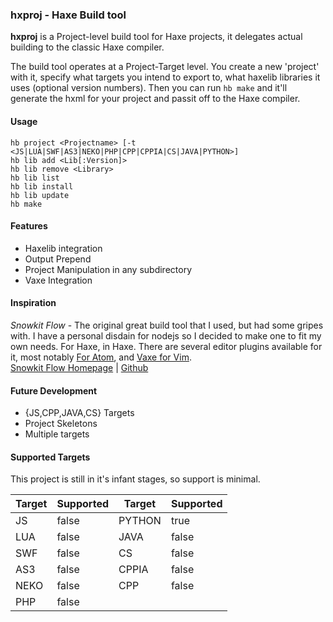 ### hxproj - Haxe Build tool
**hxproj** is a Project-level build tool for Haxe projects, it delegates actual building to the classic Haxe compiler.  

The build tool operates at a Project-Target level. You create a new 'project' with it, specify what targets you intend to export to, what haxelib libraries it uses (optional version numbers). Then you can run `hb make` and it'll generate the hxml for your project and passit off to the Haxe compiler.

#### Usage
```
hb project <Projectname> [-t <JS|LUA|SWF|AS3|NEKO|PHP|CPP|CPPIA|CS|JAVA|PYTHON>]
hb lib add <Lib[:Version]>
hb lib remove <Library>
hb lib list
hb lib install
hb lib update
hb make
```

#### Features
+ Haxelib integration
+ Output Prepend
+ Project Manipulation in any subdirectory
+ Vaxe Integration

#### Inspiration
*Snowkit Flow* - The original great build tool that I used, but had some gripes with. I have a personal disdain for nodejs so I decided to make one to fit my own needs. For Haxe, in Haxe. There are several editor plugins available for it, most notably [For Atom](https://github.com/snowkit/atom-flow), and [Vaxe for Vim](https://github.com/jdonaldson/vaxe).   
[Snowkit Flow Homepage](https://snowkit.github.io/flow/) | [Github](https://github.com/snowkit/flow)  

#### Future Development
+ {JS,CPP,JAVA,CS} Targets
+ Project Skeletons
+ Multiple targets

#### Supported Targets
This project is still in it's infant stages, so support is minimal.

| Target | Supported | Target | Supported |
| ------ | --------- | ------ | --------- |
| JS | false | PYTHON | true |
| LUA | false | JAVA | false |
| SWF | false | CS | false |
| AS3 | false | CPPIA | false |
| NEKO | false | CPP | false |
| PHP | false | | |

